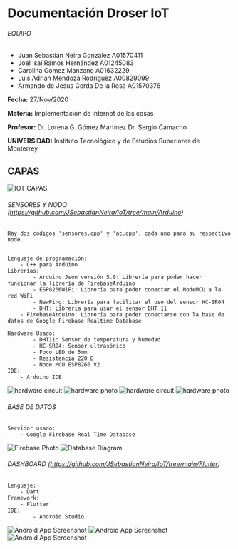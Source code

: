 # Documentación Droser IoT
###### EQUIPO
- Juan Sebastián Neira González		A01570411
- Joel Isaí Ramos Hernández		A01245083
- Carolina Gómez Manzano		A01632229
- Luis Adrian Mendoza Rodriguez		A00829099
- Armando de Jesus Cerda De la Rosa 	A01570376

 
**Fecha:** 27/Nov/2020
 
**Materia:** Implementación de internet de las cosas

**Profesor:**
Dr. Lorena G. Gómez Martínez
Dr. Sergio Camacho


**UNIVERSIDAD:**
Instituto Tecnológico y de Estudios Superiores de Monterrey



## CAPAS 
![IOT CAPAS](https://github.com/JSebastianNeira/IoT/blob/main/imagenes/Capas.jpg?raw=true "CAPAS IOT")

###### SENSORES Y NODO (https://github.com/JSebastianNeira/IoT/tree/main/Arduino)

	Hay dos códigos 'sensores.cpp' y 'ac.cpp'. cada uno para su respectivo node.
	
	
	Lenguaje de programación:
   		- C++ para Arduino  
	Librerías:
    		- Arduino Json versión 5.0: Librería para poder hacer funcionar la librería de FirebaseArduino
    		- ESP8266WiFi: Librería para poder conectar el NodeMCU a la red WiFi
    		- NewPing: Librería para facilitar el uso del sensor HC-SR04
    		- DHT: Librería para usar el sensor DHT 11
		- FirebaseArduino: Librería para poder conectarse con la base de datos de Google Firebase Realtime Database
		
  	Hardware Usado:
    		- DHT11: Sensor de temperatura y humedad
    		- HC-SR04: Sensor ultrasónico
    		- Foco LED de 5mm
    		- Resistencia 220 Ω
    		- Node MCU ESP8266 V2
	IDE:
	  	- Arduino IDE
		
![hardware circuit](https://github.com/JSebastianNeira/IoT/blob/main/imagenes/Driagama%20Circuito%201.jpg?raw=true "Diagrama Circuito 1")
![hardware photo](https://github.com/JSebastianNeira/IoT/blob/main/imagenes/Node%20MCU.jpg?raw=true "Node Simulador de AC")
![hardware circuit](https://github.com/JSebastianNeira/IoT/blob/main/imagenes/Driagama%20Circuito%202.jpg?raw=true "Diagrama Circuito 2")
![hardware photo](https://github.com/JSebastianNeira/IoT/blob/main/imagenes/Hardware.jpg?raw=true "Node Sensores")


###### BASE DE DATOS
	Servidor usado:
		- Google Firebase Real Time Database
		
![Firebase Photo](https://github.com/JSebastianNeira/IoT/blob/main/imagenes/Estructura%20FireBase.jpg?raw=true "Firebase Photo")
![Database Diagram](https://github.com/JSebastianNeira/IoT/blob/main/imagenes/UML.jpg?raw=true "Database Diagram")

###### DASHBOARD (https://github.com/JSebastianNeira/IoT/tree/main/Flutter)
	Lenguaje:
		- Dart
	Framework:
		- Flutter
	IDE: 
    		- Android Studio
		
![Android App Screenshot](https://github.com/JSebastianNeira/IoT/blob/main/imagenes/Dashboard%201.jpg?raw=true "App screen 1")
![Android App Screenshot](https://github.com/JSebastianNeira/IoT/blob/main/imagenes/Dashboard%202.jpg?raw=true "App screen 2")
![Android App Screenshot](https://github.com/JSebastianNeira/IoT/blob/main/imagenes/Dashboard%203.jpg?raw=true "App screen 3")
